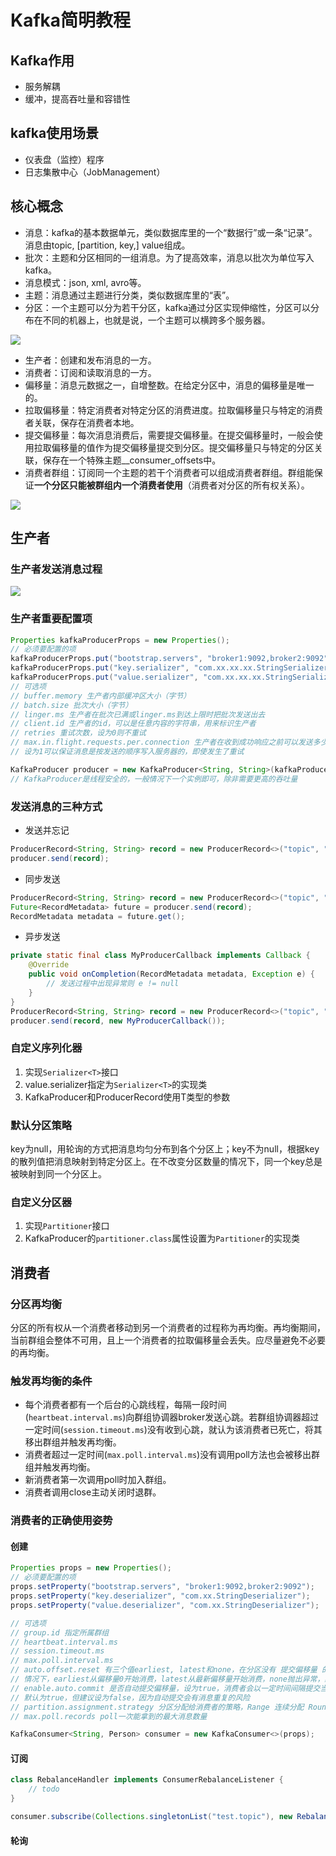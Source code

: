 # Kafka简明教程

## Kafka作用

* 服务解耦
* 缓冲，提高吞吐量和容错性

## kafka使用场景

* 仪表盘（监控）程序
* 日志集散中心（JobManagement）

## 核心概念

* 消息：kafka的基本数据单元，类似数据库里的一个“数据行”或一条“记录”。消息由topic, [partition, key,] value组成。
* 批次：主题和分区相同的一组消息。为了提高效率，消息以批次为单位写入kafka。
* 消息模式：json, xml, avro等。
* 主题：消息通过主题进行分类，类似数据库里的“表”。
* 分区：一个主题可以分为若干分区，kafka通过分区实现伸缩性，分区可以分布在不同的机器上，也就是说，一个主题可以横跨多个服务器。

![](kafka_topic_partition.PNG)

* 生产者：创建和发布消息的一方。
* 消费者：订阅和读取消息的一方。
* 偏移量：消息元数据之一，自增整数。在给定分区中，消息的偏移量是唯一的。
* 拉取偏移量：特定消费者对特定分区的消费进度。拉取偏移量只与特定的消费者关联，保存在消费者本地。
* 提交偏移量：每次消息消费后，需要提交偏移量。在提交偏移量时，一般会使用拉取偏移量的值作为提交偏移量提交到分区。提交偏移量只与特定的分区关联，保存在一个特殊主题__consumer_offsets中。
* 消费者群组：订阅同一个主题的若干个消费者可以组成消费者群组。群组能保证**一个分区只能被群组内一个消费者使用**（消费者对分区的所有权关系）。

![](kafka_consumer_group.PNG)

## 生产者

### 生产者发送消息过程

![](kafka_producer.PNG)

### 生产者重要配置项

```java
Properties kafkaProducerProps = new Properties();
// 必须要配置的项
kafkaProducerProps.put("bootstrap.servers", "broker1:9092,broker2:9092");
kafkaProducerProps.put("key.serializer", "com.xx.xx.xx.StringSerializer");
kafkaProducerProps.put("value.serializer", "com.xx.xx.xx.StringSerializer");
// 可选项
// buffer.memory 生产者内部缓冲区大小（字节）
// batch.size 批次大小（字节）
// linger.ms 生产者在批次已满或linger.ms到达上限时把批次发送出去
// client.id 生产者的id，可以是任意内容的字符串，用来标识生产者
// retries 重试次数，设为0则不重试
// max.in.flight.requests.per.connection 生产者在收到成功响应之前可以发送多少个批次
// 设为1可以保证消息是按发送的顺序写入服务器的，即使发生了重试

KafkaProducer producer = new KafkaProducer<String, String>(kafkaProducerProps);
// KafkaProducer是线程安全的，一般情况下一个实例即可，除非需要更高的吞吐量
```

### 发送消息的三种方式

* 发送并忘记

```java
ProducerRecord<String, String> record = new ProducerRecord<>("topic", "key", "value");
producer.send(record);
```

* 同步发送

```java
ProducerRecord<String, String> record = new ProducerRecord<>("topic", "key", "value");
Future<RecordMetadata> future = producer.send(record);
RecordMetadata metadata = future.get();
```

* 异步发送

```java
private static final class MyProducerCallback implements Callback {
    @Override
    public void onCompletion(RecordMetadata metadata, Exception e) {
        // 发送过程中出现异常则 e != null
    }
}
ProducerRecord<String, String> record = new ProducerRecord<>("topic", "key", "value");
producer.send(record, new MyProducerCallback());
```

### 自定义序列化器

1. 实现`Serializer<T>`接口
1. value.serializer指定为`Serializer<T>`的实现类
1. KafkaProducer和ProducerRecord使用T类型的参数

### 默认分区策略

key为null，用轮询的方式把消息均匀分布到各个分区上；key不为null，根据key的散列值把消息映射到特定分区上。在不改变分区数量的情况下，同一个key总是被映射到同一个分区上。

### 自定义分区器

1. 实现`Partitioner`接口
1. KafkaProducer的`partitioner.class`属性设置为`Partitioner`的实现类

## 消费者

### 分区再均衡

分区的所有权从一个消费者移动到另一个消费者的过程称为再均衡。再均衡期间，当前群组会整体不可用，且上一个消费者的拉取偏移量会丢失。应尽量避免不必要的再均衡。

### 触发再均衡的条件

* 每个消费者都有一个后台的心跳线程，每隔一段时间(`heartbeat.interval.ms`)向群组协调器broker发送心跳。若群组协调器超过一定时间(`session.timeout.ms`)没有收到心跳，就认为该消费者已死亡，将其移出群组并触发再均衡。
* 消费者超过一定时间(`max.poll.interval.ms`)没有调用poll方法也会被移出群组并触发再均衡。
* 新消费者第一次调用poll时加入群组。
* 消费者调用close主动关闭时退群。

### 消费者的正确使用姿势

#### 创建

```java
Properties props = new Properties();
// 必须要配置的项
props.setProperty("bootstrap.servers", "broker1:9092,broker2:9092");
props.setProperty("key.deserializer", "com.xx.StringDeserializer");
props.setProperty("value.deserializer", "com.xx.StringDeserializer");

// 可选项
// group.id 指定所属群组
// heartbeat.interval.ms
// session.timeout.ms
// max.poll.interval.ms
// auto.offset.reset 有三个值earliest, latest和none，在分区没有 提交偏移量 的
// 情况下，earliest从偏移量0开始消费，latest从最新偏移量开始消费，none抛出异常，默认是latest
// enable.auto.commit 是否自动提交偏移量，设为true，消费者会以一定时间间隔提交当前的拉取偏移量
// 默认为true，但建议设为false，因为自动提交会有消息重复的风险
// partition.assignment.strategy 分区分配给消费者的策略，Range 连续分配 RoundRobin 逐个分配，可以自定义
// max.poll.records poll一次能拿到的最大消息数量

KafkaConsumer<String, Person> consumer = new KafkaConsumer<>(props);
```

#### 订阅

```java
class RebalanceHandler implements ConsumerRebalanceListener {
    // todo
}

consumer.subscribe(Collections.singletonList("test.topic"), new RebalanceHandler());
```

#### 轮询
